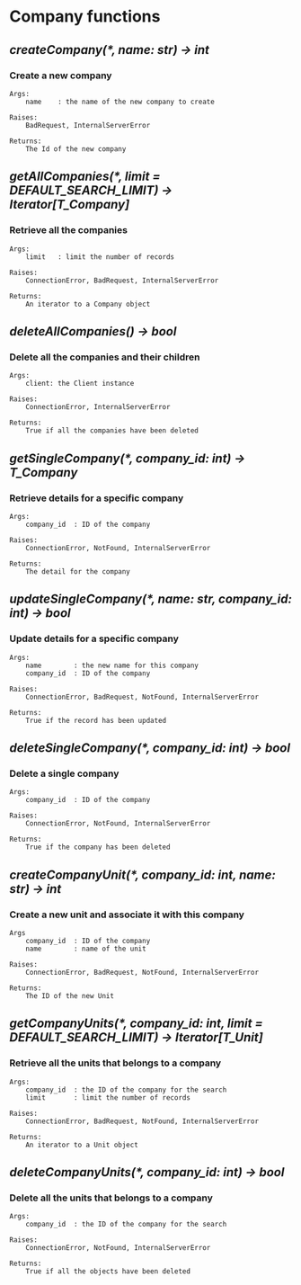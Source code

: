 # Company functions


## _createCompany(*, name: str) -> int_

### **Create a new company**

    Args:
        name    : the name of the new company to create

    Raises:
        BadRequest, InternalServerError

    Returns:
        The Id of the new company


## _getAllCompanies(*, limit = DEFAULT_SEARCH_LIMIT) -> Iterator[T_Company]_

### **Retrieve all the companies**

    Args:
        limit   : limit the number of records

    Raises:
        ConnectionError, BadRequest, InternalServerError

    Returns:
        An iterator to a Company object



## _deleteAllCompanies() -> bool_

### **Delete all the companies and their children**

    Args:
        client: the Client instance

    Raises:
        ConnectionError, InternalServerError

    Returns:
        True if all the companies have been deleted



## _getSingleCompany(*, company_id: int) -> T_Company_

### **Retrieve details for a specific company**

    Args:
        company_id  : ID of the company

    Raises:
        ConnectionError, NotFound, InternalServerError

    Returns:
        The detail for the company


## _updateSingleCompany(*, name: str, company_id: int) -> bool_

### **Update details for a specific company**

    Args:
        name        : the new name for this company
        company_id  : ID of the company

    Raises:
        ConnectionError, BadRequest, NotFound, InternalServerError

    Returns:
        True if the record has been updated


## _deleteSingleCompany(*, company_id: int) -> bool_

### **Delete a single company**

    Args:
        company_id  : ID of the company

    Raises:
        ConnectionError, NotFound, InternalServerError

    Returns:
        True if the company has been deleted


## _createCompanyUnit(*, company_id: int, name: str) -> int_

### **Create a new unit and associate it with this company**

    Args
        company_id  : ID of the company
        name        : name of the unit

    Raises:
        ConnectionError, BadRequest, NotFound, InternalServerError

    Returns:
        The ID of the new Unit


## _getCompanyUnits(*, company_id: int, limit = DEFAULT_SEARCH_LIMIT) -> Iterator[T_Unit]_

### **Retrieve all the units that belongs to a company**

    Args:
        company_id  : the ID of the company for the search
        limit       : limit the number of records

    Raises:
        ConnectionError, BadRequest, NotFound, InternalServerError

    Returns:
        An iterator to a Unit object


## _deleteCompanyUnits(*, company_id: int) -> bool_

### **Delete all the units that belongs to a company**

    Args:
        company_id  : the ID of the company for the search

    Raises:
        ConnectionError, NotFound, InternalServerError

    Returns:
        True if all the objects have been deleted
